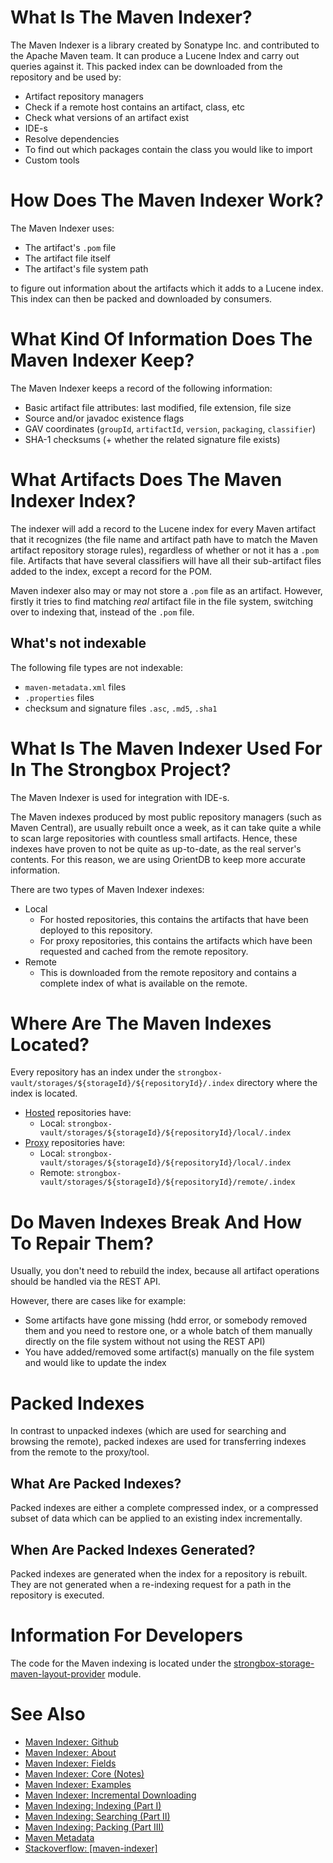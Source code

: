 
# What Is The Maven Indexer?

The Maven Indexer is a library created by Sonatype Inc. and contributed to the Apache Maven team. It can produce a Lucene Index and carry out queries against it. This packed index can be downloaded from the repository and be used by:
* Artifact repository managers
 * Check if a remote host contains an artifact, class, etc
 * Check what versions of an artifact exist
* IDE-s
 * Resolve dependencies
 * To find out which packages contain the class you would like to import
* Custom tools

# How Does The Maven Indexer Work?

The Maven Indexer uses:

* The artifact's `.pom` file
* The artifact file itself 
* The artifact's file system path 

to figure out information about the artifacts which it adds to a Lucene index. This index can then be packed and downloaded by consumers. 

# What Kind Of Information Does The Maven Indexer Keep?

The Maven Indexer keeps a record of the following information:

* Basic artifact file attributes: last modified, file extension, file size
* Source and/or javadoc existence flags
* GAV coordinates (`groupId`, `artifactId`, `version`, `packaging`, `classifier`)
* SHA-1 checksums (+ whether the related signature file exists)

# What Artifacts Does The Maven Indexer Index?

The indexer will add a record to the Lucene index for every Maven artifact that it recognizes (the file name and artifact path have to match the Maven artifact repository storage rules), regardless of whether or not it has a `.pom` file. Artifacts that have several classifiers will have all their sub-artifact files added to the index, except a record for the POM. 

Maven indexer also may or may not store a `.pom` file as an artifact. However, firstly it tries to find matching _real_ artifact file in the file system, switching over to indexing that, instead of the `.pom` file.

## What's not indexable

The following file types are not indexable:
* `maven-metadata.xml` files
* `.properties` files
* checksum and signature files `.asc`, `.md5`, `.sha1`

# What Is The Maven Indexer Used For In The Strongbox Project?

The Maven Indexer is used for integration with IDE-s.

The Maven indexes produced by most public repository managers (such as Maven Central), are usually rebuilt once a week, as it can take quite a while to scan large repositories with countless small artifacts. Hence, these indexes have proven to not be quite as up-to-date, as the real server's contents. For this reason, we are using OrientDB to keep more accurate information.

There are two types of Maven Indexer indexes:
* Local
  * For hosted repositories, this contains the artifacts that have been deployed to this repository.
  * For proxy repositories, this contains the artifacts which have been requested and cached from the remote repository.
* Remote
  * This is downloaded from the remote repository and contains a complete index of what is available on the remote.

# Where Are The Maven Indexes Located?

Every repository has an index under the `strongbox-vault/storages/${storageId}/${repositoryId}/.index` directory where the index is located.

* [Hosted](https://github.com/strongbox/strongbox/wiki/Repositories#hosted) repositories have:
  * Local: `strongbox-vault/storages/${storageId}/${repositoryId}/local/.index`
* [Proxy](https://github.com/strongbox/strongbox/wiki/Repositories#proxy) repositories have:
  * Local: `strongbox-vault/storages/${storageId}/${repositoryId}/local/.index`
  * Remote: `strongbox-vault/storages/${storageId}/${repositoryId}/remote/.index`

# Do Maven Indexes Break And How To Repair Them?

Usually, you don't need to rebuild the index, because all artifact operations should be handled via the REST API.

However, there are cases like for example:
- Some artifacts have gone missing (hdd error, or somebody removed them and you need to restore one, or a whole batch of them manually directly on the file system without not using the REST API)
- You have added/removed some artifact(s) manually on the file system and would like to update the index

# Packed Indexes

In contrast to unpacked indexes (which are used for searching and browsing the remote), packed indexes are used for transferring indexes from the remote to the proxy/tool. 

## What Are Packed Indexes?

Packed indexes are either a complete compressed index, or a compressed subset of data which can be applied to an existing index incrementally.

## When Are Packed Indexes Generated?

Packed indexes are generated when the index for a repository is rebuilt. They are not generated when a re-indexing request for a path in the repository is executed.

# Information For Developers

The code for the Maven indexing is located under the [strongbox-storage-maven-layout-provider](https://github.com/strongbox/strongbox/tree/master/strongbox-storage/strongbox-storage-layout-providers/strongbox-storage-maven-layout/strongbox-storage-maven-layout-provider) module.

# See Also
* [Maven Indexer: Github](https://github.com/apache/maven-indexer/)
* [Maven Indexer: About](http://maven.apache.org/maven-indexer-archives/maven-indexer-LATEST/index.html)
* [Maven Indexer: Fields](http://maven.apache.org/maven-indexer-archives/maven-indexer-LATEST/indexer-core/index.html)
* [Maven Indexer: Core (Notes)](https://github.com/apache/maven-indexer/tree/master/indexer-core)
* [Maven Indexer: Examples](https://github.com/apache/maven-indexer/tree/master/indexer-examples)
* [Maven Indexer: Incremental Downloading](http://blog.sonatype.com/2009/05/nexus-indexer-20-incremental-downloading/)
* [Maven Indexing: Indexing (Part I)](http://www.sonatype.com/people/2009/06/nexus-indexer-api-part-1/)
* [Maven Indexing: Searching (Part II)](http://www.sonatype.com/people/2009/06/nexus-indexer-api-part-2/)
* [Maven Indexing: Packing (Part III)](http://blog.sonatype.com/2009/09/nexus-indexer-api-part-3/)
* [Maven Metadata](https://github.com/strongbox/strongbox/wiki/Maven-Metadata)
* [Stackoverflow: [maven-indexer]](http://stackoverflow.com/questions/tagged/maven-indexer)
